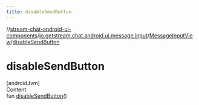 ```yaml
---
title: disableSendButton
---
```

//[stream-chat-android-ui-components](../../../index.md)/[io.getstream.chat.android.ui.message.input](../index.md)/[MessageInputView](index.md)/[disableSendButton](disableSendButton.md)



# disableSendButton  
[androidJvm]  
Content  
fun [disableSendButton](disableSendButton.md)()  



